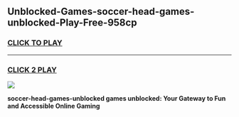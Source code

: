
## Unblocked-Games-soccer-head-games-unblocked-Play-Free-958cp
<h3>
<a href="https://premium76.site?title=soccer-head-games-unblocked&ref=23A">CLICK TO PLAY</a></h3>
<hr>

<h3>
<a href="https://premium76.site?title=soccer-head-games-unblocked&ref=23A">CLICK 2 PLAY</a>
  
</h3>

<a href="https://premium76.site?title=soccer-head-games-unblocked&ref=23A"><img src="https://clearcache.store/games.png"></a>


**soccer-head-games-unblocked games unblocked: Your Gateway to Fun and Accessible Online Gaming**
